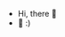 -  Hi, there 👋
- 👀 :) 
<!---
raiji1n/raiji1n is a ✨ special ✨ repository because its `README.md` (this file) appears on your GitHub profile.
You can click the Preview link to take a look at your changes.
--->
